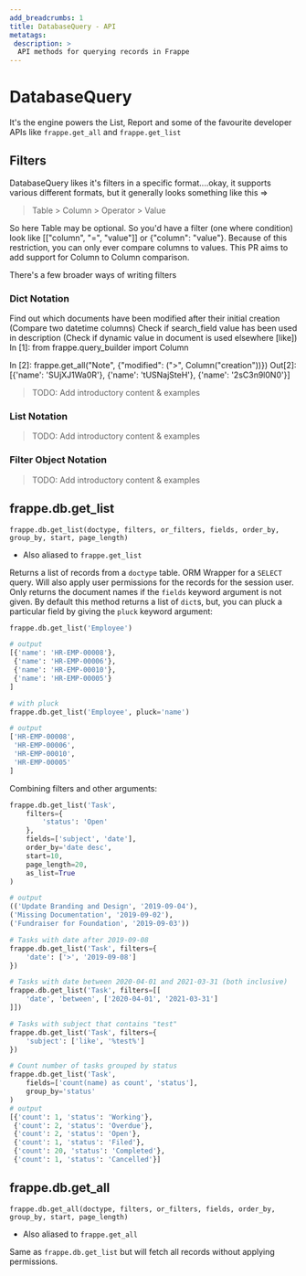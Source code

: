 ```yaml
---
add_breadcrumbs: 1
title: DatabaseQuery - API
metatags:
 description: >
  API methods for querying records in Frappe
---
```


# DatabaseQuery

It's the engine powers the List, Report and some of the favourite developer APIs like `frappe.get_all` and `frappe.get_list`

## Filters

DatabaseQuery likes it's filters in a specific format....okay, it supports various different formats, but it generally looks something like this =>

> Table > Column > Operator > Value

So here Table may be optional. So you'd have a filter (one where condition) look like [["column", "=", "value"]] or {"column": "value"}. Because of this restriction, you can only ever compare columns to values. This PR aims to add support for Column to Column comparison.

There's a few broader ways of writing filters

### Dict Notation

Find out which documents have been modified after their initial creation (Compare two datetime columns)
Check if search_field value has been used in description (Check if dynamic value in document is used elsewhere [like])
In [1]: from frappe.query_builder import Column

In [2]: frappe.get_all("Note", {"modified": (">", Column("creation"))})
Out[2]: [{'name': 'SUjXJ1Wa0R'}, {'name': 'tUSNajSteH'}, {'name': '2sC3n9l0N0'}]

> TODO: Add introductory content & examples

### List Notation

> TODO: Add introductory content & examples

### Filter Object Notation

> TODO: Add introductory content & examples

## frappe.db.get_list

`frappe.db.get_list(doctype, filters, or_filters, fields, order_by, group_by, start, page_length)`

- Also aliased to `frappe.get_list`

Returns a list of records from a `doctype` table. ORM Wrapper for a `SELECT`
query. Will also apply user permissions for the records for the session user. Only returns the document names if the `fields` keyword argument is not given. By default this method returns a list of `dict`s, but, you can pluck a particular field by giving the `pluck` keyword argument:

```python
frappe.db.get_list('Employee')

# output
[{'name': 'HR-EMP-00008'},
 {'name': 'HR-EMP-00006'},
 {'name': 'HR-EMP-00010'},
 {'name': 'HR-EMP-00005'}
]

# with pluck
frappe.db.get_list('Employee', pluck='name')

# output
['HR-EMP-00008',
 'HR-EMP-00006',
 'HR-EMP-00010',
 'HR-EMP-00005'
]
```

Combining filters and other arguments:

```python
frappe.db.get_list('Task',
	filters={
		'status': 'Open'
	},
	fields=['subject', 'date'],
	order_by='date desc',
	start=10,
	page_length=20,
	as_list=True
)

# output
(('Update Branding and Design', '2019-09-04'),
('Missing Documentation', '2019-09-02'),
('Fundraiser for Foundation', '2019-09-03'))

# Tasks with date after 2019-09-08
frappe.db.get_list('Task', filters={
	'date': ['>', '2019-09-08']
})

# Tasks with date between 2020-04-01 and 2021-03-31 (both inclusive)
frappe.db.get_list('Task', filters=[[
	'date', 'between', ['2020-04-01', '2021-03-31']
]])

# Tasks with subject that contains "test"
frappe.db.get_list('Task', filters={
	'subject': ['like', '%test%']
})

# Count number of tasks grouped by status
frappe.db.get_list('Task',
	fields=['count(name) as count', 'status'],
	group_by='status'
)
# output
[{'count': 1, 'status': 'Working'},
 {'count': 2, 'status': 'Overdue'},
 {'count': 2, 'status': 'Open'},
 {'count': 1, 'status': 'Filed'},
 {'count': 20, 'status': 'Completed'},
 {'count': 1, 'status': 'Cancelled'}]
```

## frappe.db.get_all
`frappe.db.get_all(doctype, filters, or_filters, fields, order_by, group_by, start, page_length)`

- Also aliased to `frappe.get_all`

Same as `frappe.db.get_list` but will fetch all records without applying permissions.
